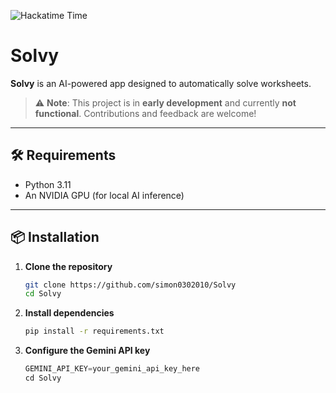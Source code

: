 ![Hackatime Time](https://hackatime-badge.hackclub.com/U08HC7N4JJW/Solvy)

# Solvy

**Solvy** is an AI-powered app designed to automatically solve worksheets.

> ⚠️ **Note**: This project is in **early development** and currently **not functional**. Contributions and feedback are welcome!

---

## 🛠 Requirements

- Python 3.11
- An NVIDIA GPU (for local AI inference)

---

## 📦 Installation

1. **Clone the repository**
   ```bash
   git clone https://github.com/simon0302010/Solvy
   cd Solvy
   ```
2. **Install dependencies**
   ```bash
   pip install -r requirements.txt
   ```
3. **Configure the Gemini API key**
   ```python
   GEMINI_API_KEY=your_gemini_api_key_here
   cd Solvy
   ```